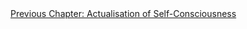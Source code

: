 <div id="nav"><a href="actualisation.html">Previous Chapter: Actualisation of Self-Consciousness</a></div>

</section>

[^1]: §394.
[^2]: See §231-3.
[^3]: §395. See §235 for Hegel's definition of *the category*: 'the *simple* unity of self-consciousness and being.'
[^4]: §394, §396.
[^5]: Kojève, *Introduction à la lecture de Hegel* (Éditions Gallimard, 1947), p. 90 (my translation).
[^6]: §396.
[^7]: §394, §396.
[^8]: Pinkard, *The Sociality of Reason*, p. 115. Rousseau was not necessarily the first to write of his life outside of a strictly religious narrative; Ẓahīr-ud-Dīn Muhammad Bābur's *Bāburnāma* (1530) is an even earlier example of such writing outside of Europe.
[^9]: §397.
[^10]: §398.
[^11]: §399.
[^12]: Kalkavage, *The Logic of Desire*, p. 211.
[^13]: §400. For the 'labor of the negative' and the slave's labour, see §19 and §195.
[^14]: §401.
[^15]: Ibid. Emphasis added.
[^16]: Harris, *Hegel's Ladder*, II, p. 88.
[^17]: §402.
[^18]: §403. In most English translations of the *Phenomenology*, §402 is erroneously split into two paragraphs. Pinkard's translation, which I am quoting from, fixes this error; as such, if you are reading any other translation, my paragraph citations from §403 on will be smaller by 1.
[^19]: §404.
[^20]: Hyppolite makes this comparison in *Genesis and Structure*, p. 304; Harris makes it in *Hegel's Ladder*, II, pp. 81 ff.
[^21]: G.W. Leibniz, *The Monadology*, edited by Nicholas Rescher (Pittsburgh, PA: University of Pittsburgh Press, 1991), p. 58.
[^22]: Roland Barthes, 'The Death of the Author', in *Image-Music-Text* (London: Fontana, 1977), p. 145.
[^23]: §404.
[^24]: Solomon, *In the Spirit of Hegel*, p. 521.
[^25]: §405.
[^26]: Ibid.
[^27]: See *Summa Theologica* I, Q. 16.
